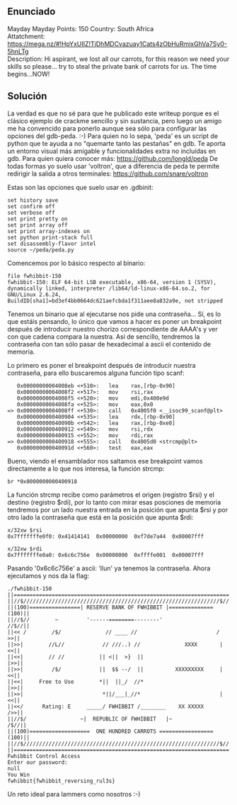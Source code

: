 ## **Enunciado**

Mayday Mayday
Points: 150 
Country: South Africa   
Attatchment: https://mega.nz/#!HpYxUIIZ!TjDhMDCvazuay1Cats4zObHuRmixGhVa7Sy0-5hnLTg   
Description: Hi aspirant, we lost all our carrots, for this reason we need your skills so please... try to steal the private bank of carrots for us. The time begins...NOW!

## **Solución**

La verdad es que no sé para que he publicado este writeup porque es el clásico ejemplo de crackme sencillo y sin sustancia, pero luego un amigo me ha convencido para ponerlo aunque sea sólo para configurar las opciones del gdb-peda. :-)
Para quien no lo sepa, 'peda' es un script de python que te ayuda a no "quemarte tanto las pestañas" en gdb. Te aporta un entorno visual más amigable y funcionalidades extra no incluídas en gdb. Para quien quiera conocer más:
https://github.com/longld/peda
De todas formas yo suelo usar 'voltron', que a diferencia de peda te permite redirigir la salida a otros terminales:
https://github.com/snare/voltron

Estas son las opciones que suelo usar en .gdbinit:

```
set history save
set confirm off
set verbose off
set print pretty on
set print array off
set print array-indexes on
set python print-stack full
set disassembly-flavor intel
source ~/peda/peda.py
```

Comencemos por lo básico respecto al binario:

```
file fwhibbit-150 
fwhibbit-150: ELF 64-bit LSB executable, x86-64, version 1 (SYSV), dynamically linked, interpreter /lib64/ld-linux-x86-64.so.2, for GNU/Linux 2.6.24, BuildID[sha1]=bd3ef4bb0664dc621aefcbda1f311aee8a832a9e, not stripped
```

Tenemos un binario que al ejecutarse nos pide una contraseña... Sí, es lo que estáis pensando, lo único que vamos a hacer es poner un breakpoint después de introducir nuestro chorizo correspondiente de AAAA's y ver con que cadena compara la nuestra. Así de sencillo, tendremos la contraseña con tan sólo pasar de hexadecimal a ascii el contenido de memoria.

Lo primero es poner el breakpoint después de introducir nuestra contraseña, para ello buscaremos alguna función tipo scanf:

```
   0x00000000004008eb <+510>:	lea    rax,[rbp-0x90]
   0x00000000004008f2 <+517>:	mov    rsi,rax
   0x00000000004008f5 <+520>:	mov    edi,0x400e9d
   0x00000000004008fa <+525>:	mov    eax,0x0
=> 0x00000000004008ff <+530>:	call   0x4005f0 <__isoc99_scanf@plt>
   0x0000000000400904 <+535>:	lea    rdx,[rbp-0x90]
   0x000000000040090b <+542>:	lea    rax,[rbp-0xe0]
   0x0000000000400912 <+549>:	mov    rsi,rdx
   0x0000000000400915 <+552>:	mov    rdi,rax
=> 0x0000000000400918 <+555>:	call   0x4005d0 <strcmp@plt>
   0x000000000040091d <+560>:	test   eax,eax
```

Bueno, viendo el ensamblador nos saltamos ese breakpoint vamos directamente a lo que nos interesa, la función strcmp:

```
br *0x0000000000400918
```

La función strcmp recibe como parámetros el origen (registro $rsi) y el destino (registro $rdi), por lo tanto con mirar esas posciones de memoria tendremos por un lado nuestra entrada en la posición que apunta $rsi y por otro lado la contraseña que está en la posición que apunta $rdi:

```
x/32xw $rsi
0x7fffffffe0f0:	0x41414141	0x00000000	0xf7de7a44	0x00007fff

x/32xw $rdi
0x7fffffffe0a0:	0x6c6c756e	0x00000000	0xffffe001	0x00007fff
```

Pasando '0x6c6c756e' a ascii: 'llun' ya tenemos la contraseña. Ahora ejecutamos y nos da la flag:

```
./fwhibbit-150 
||====================================================================||
||//$//////////////////////////////////////////////////////////////$//||
||(100)================| RESERVE BANK OF FWHIBBIT |==============(100)||
||//$//        ~         '------========--------'                //$//||
||<< /        /$/              // ____ //                         / >>||
||>>|        //L//            // ///..) //              XXXX       |<<||
||<<|        // //           || <||  >}  ||                        |>>||
||>>|         /$/            ||  $$ --/  ||          XXXXXXXXX     |<<||
||<<|     Free to Use        *||  ||_/  //*                        |>>||
||>>|                         *||/___|_//*                         |<<||
||<</      Rating: E     _____/ FWHIBBIT /________    XX XXXXX     />>||
||//$/                 ~|  REPUBLIC OF FWHIBBIT   |~              /$//||
||(100)===================  ONE HUNDRED CARROTS =================(100)||
||//$//////////////////////////////////////////////////////////////$//||
||====================================================================||
Fwhibbit Control Access
Enter our password:
null
You Win
fwhibbit{fwhibbit_reversing_rul3s}
```

Un reto ideal para lammers como nosotros :-)


